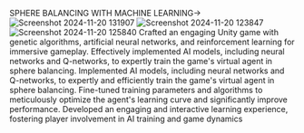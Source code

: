SPHERE BALANCING WITH MACHINE LEARNING->
![Screenshot 2024-11-20 131907](https://github.com/user-attachments/assets/26a536f5-67fc-4db0-84d8-f33ee465e978)
![Screenshot 2024-11-20 123847](https://github.com/user-attachments/assets/3fcdc75a-f4f1-4e96-a5f2-c0d1bd5a7ec4)
![Screenshot 2024-11-20 125840](https://github.com/user-attachments/assets/a15ddefc-502f-43ad-afde-f7b2adc80aff)
Crafted an engaging Unity game with genetic algorithms, artificial neural networks, and reinforcement learning for immersive gameplay. Effectively implemented AI models, including neural networks and Q-networks, to expertly train the game's virtual agent in sphere balancing. Implemented AI models, including neural networks and Q-networks, to expertly and efficiently train the game's virtual agent in sphere balancing. Fine-tuned training parameters and algorithms to meticulously optimize the agent's learning curve and significantly improve performance. Developed an engaging and interactive learning experience, fostering player involvement in AI training and game dynamics
